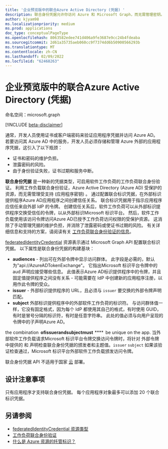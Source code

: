 ```yaml
---
title: '企业预览版中的联合Azure Active Directory (凭据) '
description: 联合身份凭据允许你访问 Azure 和 Microsoft Graph，而无需管理密钥。 这是 Azure AD 中工作负荷联合的一Azure AD。
author: kjyam98
ms.localizationpriority: medium
ms.prod: applications
doc_type: conceptualPageType
ms.openlocfilehash: 8063582edee741d406a9fe3687e9cc24b4fdeaba
ms.sourcegitcommit: 2d61a35735aeb060cc9f7374dd6b50900566293b
ms.translationtype: MT
ms.contentlocale: zh-CN
ms.lasthandoff: 02/09/2022
ms.locfileid: "62468263"
---
```

# <a name="overview-of-federated-identity-credentials-in-azure-active-directory-preview"></a>企业预览版中的联合Azure Active Directory (凭据) 

命名空间：microsoft.graph

[!INCLUDE [beta-disclaimer](../../includes/beta-disclaimer.md)]

通常，开发人员使用证书或客户端密码来验证应用程序凭据并访问 Azure AD。 若要访问其 Azure AD 中的服务，开发人员必须存储和管理 Azure 外部的应用程序凭据，这引入了以下瓶颈：

+ 证书和密码的维护负担。
+ 泄露密码的风险。
+ 由于身份验证失败，证书过期和服务中断。

**联合身份凭据** 是一种新的凭据类型，可启用软件工作负荷的工作负荷联合身份验证。 利用工作负载联合身份验证，Azure Active Directory (Azure AD) 受保护的资源，而无需管理受支持 (应用程序密钥) 。 通过配置联合标识凭据，在外部标识提供程序Azure AD应用程序之间创建信任关系。 联合标识凭据用于指示应用程序应信任来自外部 IdP 的令牌。 创建信任关系后，软件工作负荷可以从外部标识提供程序交换受信任的令牌，以从外部标识Microsoft 标识平台。  然后，软件工作负载使用该访问令牌访问Azure AD已授予工作负荷访问权限的受保护资源。 这消除了手动管理凭据的维护负担，并消除了泄露密码或使证书过期的风险。 有关详细信息和支持的方案，请阅读有关 [工作负荷联合身份验证的信息](/azure/active-directory/develop/workload-identity-federation)。

[federatedIdentityCredential](federatedidentitycredential.md) 资源表示通过 Microsoft Graph API 配置联合标识凭据。 以下属性是联合身份凭据的构建基块：

+ **audiences** - 列出可在外部令牌中显示访问群体。 此字段是必需的，默认为"api://AzureADTokenExchange"。 它指出Microsoft 标识平台令牌中的 aud 声明应接受哪些信息。 此值表示Azure AD标识提供程序中的令牌，并且固定值提供程序之间没有关系 - 可能需要在 IdP 中创建新的应用程序注册，以用作此令牌的受众。
+ **issuer** - 外部标识提供程序的 URL，且必须与 `issuer` 要交换的外部令牌声明匹配。
+ **subject** 外部标识提供程序中的外部软件工作负荷的标识符。 与访问群体值一样，它没有固定格式，因为每个 IdP 都使用其自己的格式，有时使用 GUID，有时是冒号分隔的标识符，有时是任意字符串。 此处的值必须与向用户呈现的令牌中的子声明Azure AD。

the combination  **ofissuerandsubjectmust**  ****  be unique on the app.  当外部软件工作负载请求Microsoft 标识平台令牌交换访问令牌时，将针对 外部令牌中提供的 和 声明检查联合身份凭据的颁发者和主题值。`issuer` `subject` 如果该验证检查通过，Microsoft 标识平台外部软件工作负载颁发访问令牌。

联合身份凭据 API 不适用于国家 [云](/graph/deployments) 部署。

## <a name="design-considerations"></a>设计注意事项

只有应用程序才支持联合身份凭据。 每个应用程序对象最多可以添加 20 个联合标识凭据。

## <a name="see-also"></a>另请参阅

+ [federatedIdentityCredential 资源类型](federatedidentitycredential.md)
+ [工作负荷联合身份验证](/azure/active-directory/develop/workload-identity-federation)
+ [什么是 Azure 资源的托管标识？](/azure/active-directory/managed-identities-azure-resources/overview)
<!--
Future: add links to articles that use federated identity credentials to access Azure AD resources.
>
